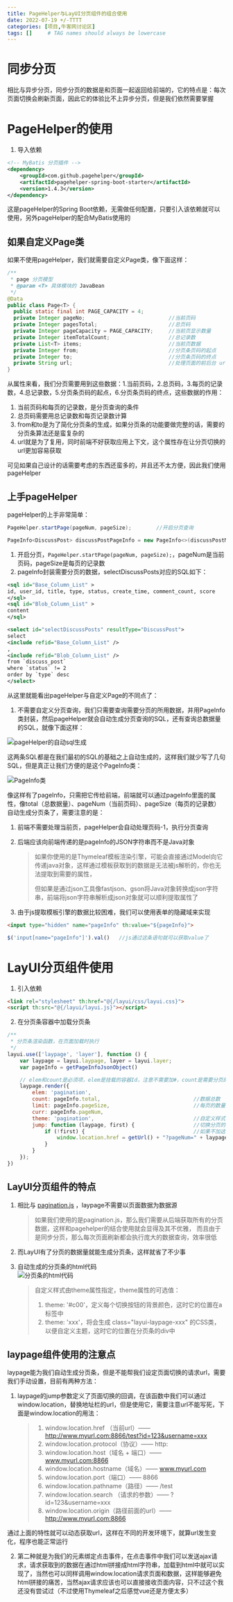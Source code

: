 ```yaml
---
title: PageHelper与LayUI分页组件的组合使用
date: 2022-07-19 +/-TTTT
categories: [项目,牛客网讨论区]
tags: []     # TAG names should always be lowercase
---
```


# 同步分页
相比与异步分页，同步分页的数据是和页面一起返回给前端的，它的特点是：每次页面切换会刷新页面，因此它的体验比不上异步分页，但是我们依然需要掌握

# PageHelper的使用
1. 导入依赖

```xml
<!-- MyBatis 分页插件 -->
<dependency>
    <groupId>com.github.pagehelper</groupId>
    <artifactId>pagehelper-spring-boot-starter</artifactId>
    <version>1.4.3</version>
</dependency>
```
这是pageHelper的Spring Boot依赖，无需做任何配置，只要引入该依赖就可以使用，另外pageHelper的配合MyBatis使用的

## 如果自定义Page类
如果不使用pageHelper，我们就需要自定义Page类，像下面这样：

```java
/**
 * page 分页模型
 * @param <T> 具体模块的 JavaBean
 */
@Data
public class Page<T> {
  public static final int PAGE_CAPACITY = 4;
  private Integer pageNo;                           //当前页码
  private Integer pagesTotal;                       //总页码
  private Integer pageCapacity = PAGE_CAPACITY;     //当前页显示数量
  private Integer itemTotalCount;                   //总记录数
  private List<T> items;                            //当前页数据
  private Integer from;                             //分页条页码的起点
  private Integer to;                               //分页条页码的终点
  private String url;                               //处理页面的前后台 url
}
```

从属性来看，我们分页需要用到这些数据：1.当前页码，2.总页码，3.每页的记录数，4.总记录数，5.分页条页码的起点，6.分页条页码的终点，这些数据的作用：

1. 当前页码和每页的记录数，是分页查询的条件
2. 总页码需要用总记录数和每页记录数计算
3. from和to是为了简化分页条的生成，如果分页条的功能要做完整的话，需要的分页条算法还是蛮复杂的
4. url就是为了复用，同时前端不好获取应用上下文，这个属性存在让分页切换的url更加容易获取

可见如果自己设计的话需要考虑的东西还蛮多的，并且还不太方便，因此我们使用pageHelper

## 上手pageHelper
pageHelper的上手非常简单：

```java
PageHelper.startPage(pageNum, pageSize);        //开启分页查询

PageInfo<DiscussPost> discussPostPageInfo = new PageInfo<>(discussPostMapper.selectDiscussPosts());       //pageHelper自动分页
```

1. 开启分页，`PageHelper.startPage(pageNum, pageSize);`，pageNum是当前页码，pageSize是每页的记录数
2. pageInfo封装需要分页的数据，selectDiscussPosts对应的SQL如下：

```xml
<sql id="Base_Column_List" >
id, user_id, title, type, status, create_time, comment_count, score
</sql>
<sql id="Blob_Column_List" >
content
</sql>

<select id="selectDiscussPosts" resultType="DiscussPost">
select
<include refid="Base_Column_List" />
,
<include refid="Blob_Column_List" />
from `discuss_post`
where `status` != 2
order by `type` desc
</select>
```

从这里就能看出pageHelper与自定义Page的不同点了：

1. 不需要自定义分页查询，我们只需要查询需要分页的所用数据，并用PageInfo类封装，然后pageHelper就会自动生成分页查询的SQL，还有查询总数据量的SQL，就像下面这样：

![pageHelper的自动sql生成](/blog/202207191703472.png "Optional title")

这两条SQL都是在我们最初的SQL的基础之上自动生成的，这样我们就少写了几句SQL，但是真正让我们方便的是这个PageInfo类：

![PageInfo类](/blog/202207191710414.png "Optional title")

像这样有了pageInfo，只需把它传给前端，前端就可以通过pageInfo里面的属性，像total（总数据量）、pageNum（当前页码）、pageSize（每页的记录数）自动生成分页条了，需要注意的是：

1. 前端不需要处理当前页，pageHelper会自动处理页码-1，执行分页查询
2. 后端应该向前端传递的是pageInfo的JSON字符串而不是Java对象

    > 如果你使用的是Thymeleaf模板渲染引擎，可能会直接通过Model向它传递java对象，这样通过模板获取到的数据是无法被js解析的，你也无法提取到需要的属性，
    > 
    > 但如果是通过json工具像fastjson、gson将Java对象转换成json字符串，前端将json字符串解析成json对象就可以顺利提取属性了

3. 由于js提取模板引擎的数据比较困难，我们可以使用表单的隐藏域来实现

```html
<input type="hidden" name="pageInfo" th:value="${pageInfo}">
```

```js
$('input[name="pageInfo"]').val()   //js通过这条语句就可以获取value了
```

# LayUI分页组件使用
1. 引入依赖

```html
<link rel="stylesheet" th:href="@{/layui/css/layui.css}">
<script th:src="@{/layui/layui.js}"></script>
```

2. 在分页条容器中加载分页条

```js
/**
 * 分页条渲染函数，在页面加载时执行
 */
layui.use(['laypage', 'layer'], function () {
    var laypage = layui.laypage, layer = layui.layer;
    var pageInfo = getPageInfoJsonObject()

    // elem和count是必须项，elem是挂载的容器Id，注意不需要加#，count是需要分页的数据量
    laypage.render({
        elem: 'pagination',
        count: pageInfo.total,                              //数据总数
        limit: pageInfo.pageSize,                           //每页的数量
        curr: pageInfo.pageNum,
        theme: 'pagination',                                //自定义样式
        jump: function (laypage, first) {                   //切换分页的回调
            if (!first) {                                   //如果不加这个条件判断，回调会反复触发执行
                window.location.href = getUrl() + "?pageNum=" + laypage.curr
            }
        }
    });
})
```

## LayUI分页组件的特点

1. 相比与 [pagination.js](https://pagination.js.org/) ，laypage不需要以页面数据为数据源

    >如果我们使用的是pagination.js，那么我们需要从后端获取所有的分页数据，这样和pagehelper的结合使用就会显得及其不优雅，
    >而且由于是同步分页，那么每次页面刷新都会执行庞大的数据查询，效率很低

2. 而LayUI有了分页的数据量就能生成分页条，这样就省了不少事<br>
3. 自动生成的分页条的html代码<br>
![分页条的html代码](/blog/202207191524263.png "Optional title")

    > 自定义样式由theme属性指定，theme属性的可选值：
    > 
    > 1. theme: '#c00'，定义每个切换按钮的背景颜色，这时它的位置在a标签中
    > 2. theme: 'xxx'，将会生成 class="layui-laypage-xxx" 的CSS类，以便自定义主题，这时它的位置在分页条的div中

## laypage组件使用的注意点

laypage能为我们自动生成分页条，但是不能帮我们设定页面切换的请求url，需要我们手动设置，目前有两种方法：

1. laypage的jump参数定义了页面切换的回调，在该函数中我们可以通过window.location，替换地址栏的url，但是使用它，需要注意url不能写死，下面是window.location的用法：

    > 1. window.location.href （当前url）—— http://www.myurl.com:8866/test?id=123&username=xxx
    > 2. window.location.protocol（协议）—— http:
    > 3. window.location.host（域名 + 端口）—— www.myurl.com:8866
    > 4. window.location.hostname（域名）—— www.myurl.com
    > 5. window.location.port（端口）—— 8866
    > 6. window.location.pathname（路径）—— /test
    > 7. window.location.search （请求的参数）—— ?id=123&username=xxx
    > 8. window.location.origin（路径前面的url）——  http://www.myurl.com:8866

通过上面的特性就可以动态获取url，这样在不同的开发环境下，就算url发生变化，程序也能正常运行

2. 第二种就是为我们的元素绑定点击事件，在点击事件中我们可以发送ajax请求，请求获取到的数据在通过html拼接成html字符串，加载到html中就可以实现了，当然也可以同样调用window.location请求页面和数据，这样能够避免html拼接的痛苦，当然ajax请求应该也可以直接接收页面内容，只不过这个我还没有尝试过（不过使用Thymeleaf之后感觉vue还是方便太多）